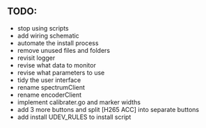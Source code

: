 ## TODO:

- stop using scripts
- add wiring schematic
- automate the install process
- remove unused files and folders
- revisit logger
- revise what data to monitor
- revise what parameters to use
- tidy the user interface
- rename spectrumClient
- rename encoderClient
- implement calibrater.go and marker widths
- add 3 more buttons and split [H265 ACC] into separate buttons
- add install UDEV_RULES to install script